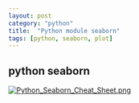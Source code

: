 ```yaml
---
layout: post
category: "python"
title:  "Python module seaborn"
tags: [python, seaborn, plot]
---
```


## python seaborn

[![Python_Seaborn_Cheat_Sheet.png](https://i.loli.net/2018/02/09/5a7d399f0ccc7.png)](https://i.loli.net/2018/02/09/5a7d399f0ccc7.png)
